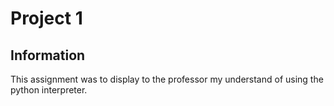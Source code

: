 # Project 1

## Information
This assignment was to display to the professor my understand of using the python interpreter.